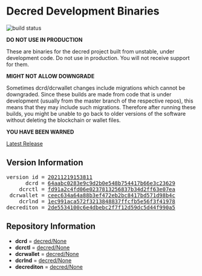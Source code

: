 
# Decred Development Binaries

![build status](https://github.com/matheusd/decred-weekly-builds/actions/workflows/decrediton.yml/badge.svg)


**DO NOT USE IN PRODUCTION**

These are binaries for the decred project built from unstable, under development
code. Do not use in production. You will not receive support for them.

**MIGHT NOT ALLOW DOWNGRADE**

Sometimes dcrd/dcrwallet changes include migrations which cannot be downgraded.
Since these builds are made from code that is under development (usually from
the master branch of the respective repos), this means that they may include such
migrations. Therefore after running these builds, you might be unable to go back
to older versions of the software without deleting the blockchain or wallet
files.

**YOU HAVE BEEN WARNED**

[Latest Release](https://github.com/matheusd/decred-weekly-builds/releases/latest)

## Version Information

<pre>
version id = <a href="https://github.com/matheusd/decred-weekly-builds/releases/tag/v20211219153811">20211219153811</a>
      dcrd = <a href="https://github.com/decred/dcrd/commits/64aabc0283e9c9d2b0e548b754417b66e3c23629">64aabc0283e9c9d2b0e548b754417b66e3c23629</a>
    dcrctl = <a href="https://github.com/decred/dcrctl/commits/fd91a2c4fd06e0237813256837b34d2ff63e07ea">fd91a2c4fd06e0237813256837b34d2ff63e07ea</a>
 dcrwallet = <a href="https://github.com/decred/dcrwallet/commits/ceec634a64a88b3ef472eb2bc8417bd571d98b4c">ceec634a64a88b3ef472eb2bc8417bd571d98b4c</a>
    dcrlnd = <a href="https://github.com/decred/dcrlnd/commits/1ec991aca572f3213848837ffcfb5e56f3f41978">1ec991aca572f3213848837ffcfb5e56f3f41978</a>
decrediton = <a href="https://github.com/decred/decrediton/commits/2de5534100c6e4dbebc2f7f12d59dc5d44f990a5">2de5534100c6e4dbebc2f7f12d59dc5d44f990a5</a>
</pre>

## Repository Information

- **dcrd** = [decred/None](https://github.com/decred/dcrd)
- **dcrctl** = [decred/None](https://github.com/decred/dcrctl)
- **dcrwallet** = [decred/None](https://github.com/decred/dcrwallet)
- **dcrlnd** = [decred/None](https://github.com/decred/dcrlnd)
- **decrediton** = [decred/None](https://github.com/decred/decrediton)


